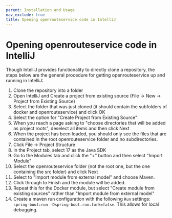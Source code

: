 ```yaml
---
parent: Installation and Usage
nav_exclude: true
title: Opening openrouteservice code in IntelliJ
---
```


# Opening openrouteservice code in IntelliJ

Though IntelliJ provides functionality to directly clone a repository, the steps below are the general procedure for getting openrouteservice up and running in IntelliJ:
1. Clone the repository into a folder
2. Open IntelliJ and Create a project from existing source (File -> New -> Project from Existing Source)
3. Select the folder that was just cloned (it should contain the subfolders of docker and openrouteservice) and click OK
4. Select the option for "Create Project from Existing Source"
5. When you reach a page asking to "choose directories that will be added as project roots", deselect all items and then click Next
6. When the project has been loaded, you should only see the files that are contained in the root openrouteservice folder and no subdirectories.
7. Click File -> Project Structure
8. In the Project tab, select 17 as the Java SDK
9. Go to the Modules tab and click the "+" button and then select "Import Module"
10. Select the openrouteservice folder (not the root one, but the one containing the src folder) and click Next
11. Select to "Import module from external model" and choose Maven.
12. Click through to Finish and the module will be added.
13. Repeat this for the Docker module, but select "Create module from existing sources" rather than "Import module from external model"
14. Create a maven run configuration with the following `Run` settings: `spring-boot:run -Dspring-boot.run.fork=false`. This allows for local debugging.
